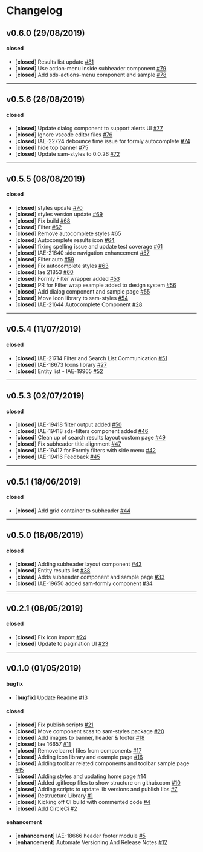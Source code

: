# Changelog

## v0.6.0 (29/08/2019)

#### closed

- [**closed**] Results list update [#81](https://github.com/GSA/sam-design-system/pull/81)
- [**closed**] Use action-menu inside subheader component [#79](https://github.com/GSA/sam-design-system/pull/79)
- [**closed**] Add sds-actions-menu component and sample [#78](https://github.com/GSA/sam-design-system/pull/78)

---

## v0.5.6 (26/08/2019)

#### closed

- [**closed**] Update dialog component to support alerts UI [#77](https://github.com/GSA/sam-design-system/pull/77)
- [**closed**] Ignore vscode editor files [#76](https://github.com/GSA/sam-design-system/pull/76)
- [**closed**] IAE-22724 debounce time issue for formly autocomplete [#74](https://github.com/GSA/sam-design-system/pull/74)
- [**closed**] hide top banner [#75](https://github.com/GSA/sam-design-system/pull/75)
- [**closed**] Update sam-styles to 0.0.26 [#72](https://github.com/GSA/sam-design-system/pull/72)

---

## v0.5.5 (08/08/2019)

#### closed

- [**closed**] styles update [#70](https://github.com/GSA/sam-design-system/pull/70)
- [**closed**] styles version update [#69](https://github.com/GSA/sam-design-system/pull/69)
- [**closed**] Fix build [#68](https://github.com/GSA/sam-design-system/pull/68)
- [**closed**] Filter [#62](https://github.com/GSA/sam-design-system/pull/62)
- [**closed**] Remove autocomplete styles [#65](https://github.com/GSA/sam-design-system/pull/65)
- [**closed**] Autocomplete results icon [#64](https://github.com/GSA/sam-design-system/pull/64)
- [**closed**] fixing spelling issue and update test coverage  [#61](https://github.com/GSA/sam-design-system/pull/61)
- [**closed**] IAE-21640 side navigation enhancement [#57](https://github.com/GSA/sam-design-system/pull/57)
- [**closed**] Filter auto [#59](https://github.com/GSA/sam-design-system/pull/59)
- [**closed**] Fix autocomplete styles [#63](https://github.com/GSA/sam-design-system/pull/63)
- [**closed**] Iae 21853 [#60](https://github.com/GSA/sam-design-system/pull/60)
- [**closed**] Formly Filter wrapper added [#53](https://github.com/GSA/sam-design-system/pull/53)
- [**closed**] PR for Filter wrap example added to design system [#56](https://github.com/GSA/sam-design-system/pull/56)
- [**closed**] Add dialog component and sample page [#55](https://github.com/GSA/sam-design-system/pull/55)
- [**closed**] Move Icon library to sam-styles [#54](https://github.com/GSA/sam-design-system/pull/54)
- [**closed**] IAE-21644 Autocomplete Component  [#28](https://github.com/GSA/sam-design-system/pull/28)

---

## v0.5.4 (11/07/2019)

#### closed

- [**closed**] IAE-21714 Filter and Search List Communication [#51](https://github.com/GSA/sam-design-system/pull/51)
- [**closed**] IAE-18673 Icons library [#27](https://github.com/GSA/sam-design-system/pull/27)
- [**closed**] Entity list - IAE-19965 [#52](https://github.com/GSA/sam-design-system/pull/52)

---

## v0.5.3 (02/07/2019)

#### closed

- [**closed**] IAE-19418 filter output added [#50](https://github.com/GSA/sam-design-system/pull/50)
- [**closed**] IAE-19418 sds-filters component added  [#46](https://github.com/GSA/sam-design-system/pull/46)
- [**closed**] Clean up of search results layout custom page [#49](https://github.com/GSA/sam-design-system/pull/49)
- [**closed**] Fix subheader title alignment [#47](https://github.com/GSA/sam-design-system/pull/47)
- [**closed**] IAE-19417 for Formly filters with side menu [#42](https://github.com/GSA/sam-design-system/pull/42)
- [**closed**] IAE-19416 Feedback  [#45](https://github.com/GSA/sam-design-system/pull/45)

---

## v0.5.1 (18/06/2019)

#### closed

- [**closed**] Add grid container to subheader [#44](https://github.com/GSA/sam-design-system/pull/44)

---

## v0.5.0 (18/06/2019)

#### closed

- [**closed**] Adding subheader layout component [#43](https://github.com/GSA/sam-design-system/pull/43)
- [**closed**] Entity results list [#38](https://github.com/GSA/sam-design-system/pull/38)
- [**closed**] Adds subheader component and sample page [#33](https://github.com/GSA/sam-design-system/pull/33)
- [**closed**] IAE-19650 added sam-formly component [#34](https://github.com/GSA/sam-design-system/pull/34)

---

## v0.2.1 (08/05/2019)

#### closed

- [**closed**] Fix icon import [#24](https://github.com/GSA/sam-design-system/pull/24)
- [**closed**] Update to pagination UI [#23](https://github.com/GSA/sam-design-system/pull/23)

---

## v0.1.0 (01/05/2019)

#### bugfix

- [**bugfix**] Update Readme [#13](https://github.com/GSA/sam-design-system/pull/13)

#### closed

- [**closed**] Fix publish scripts  [#21](https://github.com/GSA/sam-design-system/pull/21)
- [**closed**] Move component scss to sam-styles package [#20](https://github.com/GSA/sam-design-system/pull/20)
- [**closed**] Add images to banner, header & footer [#18](https://github.com/GSA/sam-design-system/pull/18)
- [**closed**] Iae 16657 [#11](https://github.com/GSA/sam-design-system/pull/11)
- [**closed**] Remove barrel files from components [#17](https://github.com/GSA/sam-design-system/pull/17)
- [**closed**] Adding icon library and example page [#16](https://github.com/GSA/sam-design-system/pull/16)
- [**closed**] Adding toolbar related components and toolbar sample page [#15](https://github.com/GSA/sam-design-system/pull/15)
- [**closed**] Adding styles and updating home page [#14](https://github.com/GSA/sam-design-system/pull/14)
- [**closed**] Added .gitkeep files to show structure on github.com [#10](https://github.com/GSA/sam-design-system/pull/10)
- [**closed**] Adding scripts to update lib versions and publish libs [#7](https://github.com/GSA/sam-design-system/pull/7)
- [**closed**] Restructure Library [#1](https://github.com/GSA/sam-design-system/pull/1)
- [**closed**] Kicking off CI build with commented code [#4](https://github.com/GSA/sam-design-system/pull/4)
- [**closed**] Add CircleCi [#2](https://github.com/GSA/sam-design-system/pull/2)

#### enhancement

- [**enhancement**] IAE-18666 header footer module [#5](https://github.com/GSA/sam-design-system/pull/5)
- [**enhancement**] Automate Versioning And Release Notes [#12](https://github.com/GSA/sam-design-system/pull/12)
